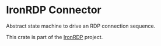 # IronRDP Connector

Abstract state machine to drive an RDP connection sequence.

This crate is part of the [IronRDP] project.

[IronRDP]: https://github.com/Devolutions/IronRDP

